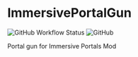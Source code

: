 # ImmersivePortalGun
![GitHub Workflow Status](https://img.shields.io/github/workflow/status/gaming32/ImmersivePortalGun/build)
![GitHub](https://img.shields.io/github/license/gaming32/ImmersivePortalGun)

Portal gun for Immersive Portals Mod
